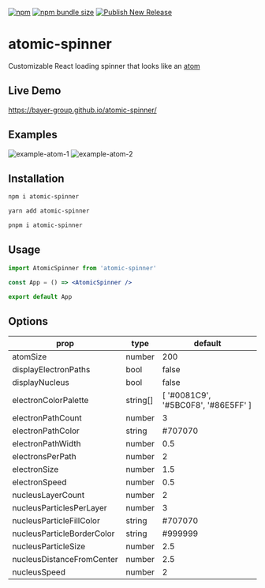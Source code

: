 [![npm](https://img.shields.io/npm/v/atomic-spinner?logo=npm)](https://www.npmjs.com/package/atomic-spinner)
[![npm bundle size](https://img.shields.io/bundlephobia/min/atomic-spinner)](https://bundlephobia.com/package/atomic-spinner)
[![Publish New Release](https://github.com/Bayer-Group/atomic-spinner/actions/workflows/publish-new-release.yml/badge.svg)](https://github.com/Bayer-Group/atomic-spinner/actions/workflows/publish-new-release.yml)

# atomic-spinner
Customizable React loading spinner that looks like an [atom](https://en.wikipedia.org/wiki/Atom)

## Live Demo

https://bayer-group.github.io/atomic-spinner/

## Examples
![example-atom-1](https://user-images.githubusercontent.com/8313853/210661410-c2d977d8-426c-438f-b24b-cdbfc4b506f4.svg)
![example-atom-2](https://user-images.githubusercontent.com/8313853/210662408-6d3eed7e-44ca-4bdd-b190-d9fba865c1a9.svg)

## Installation

```sh
npm i atomic-spinner
```
```sh
yarn add atomic-spinner
```
```sh
pnpm i atomic-spinner
```

## Usage

```jsx
import AtomicSpinner from 'atomic-spinner'

const App = () => <AtomicSpinner />

export default App
```

## Options

| prop | type | default |
| ---- | ---- | ------- |
| atomSize | number | 200 |
| displayElectronPaths | bool | false |
| displayNucleus | bool | false |
| electronColorPalette | string[] | [ '#0081C9', '#5BC0F8', '#86E5FF' ] |
| electronPathCount | number | 3 |
| electronPathColor | string | #707070 |
| electronPathWidth | number | 0.5 |
| electronsPerPath | number | 2 |
| electronSize | number | 1.5 |
| electronSpeed | number | 0.5 |
| nucleusLayerCount | number | 2 |
| nucleusParticlesPerLayer | number | 3 |
| nucleusParticleFillColor | string | #707070 |
| nucleusParticleBorderColor | string | #999999 |
| nucleusParticleSize | number | 2.5 |
| nucleusDistanceFromCenter | number | 2.5 |
| nucleusSpeed | number | 2 |
